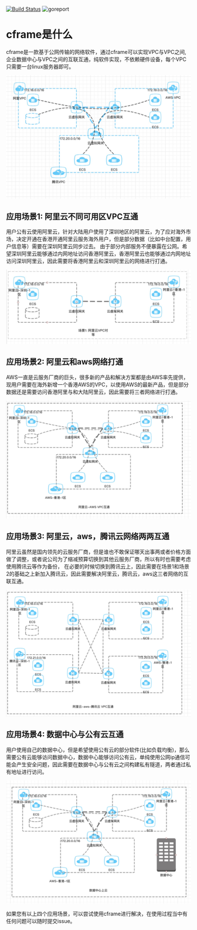 [![Build Status](https://travis-ci.org/ICKelin/cframe.svg?branch=master)](https://travis-ci.org/ICKelin/cframe) ![goreport](https://goreportcard.com/badge/github.com/ICKelin/cframe)

# cframe是什么
cframe是一款基于公网传输的网络软件，通过cframe可以实现VPC与VPC之间,企业数据中心与VPC之间的互联互通，纯软件实现，不依赖硬件设备，每个VPC只需要一台linux服务器即可。

![cframe](doc/images/vpcpeer.jpg)

## 应用场景1: 阿里云不同可用区VPC互通

用户公有云使用阿里云，针对大陆用户使用了深圳地区的阿里云，为了应对海外市场，决定开通在香港开通阿里云服务海外用户，但是部分数据（比如中台配置，用户信息等）需要在深圳阿里云同步过去。
由于部分内部服务不便暴露在公网。希望深圳阿里云能够通过内网地址访问香港阿里云，香港阿里云也能够通过内网地址访问深圳阿里云，因此需要将香港阿里云和深圳阿里云的网络进行打通。

![ali-ali](doc/images/ali-ali.jpg)

## 应用场景2: 阿里云和aws网络打通
AWS一直是云服务厂商的巨头，很多新的产品和解决方案都是由AWS率先提供，现用户需要在海外新增一个香港AWS的VPC，以使用AWS的最新产品，但是部分数据还是需要访问香港阿里与和大陆阿里云，因此需要将三者网络进行打通。

![ali-aws](doc/images/ali-aws.jpg)

## 应用场景3: 阿里云，aws，腾讯云网络两两互通
阿里云虽然是国内领先的云服务厂商，但是谁也不敢保证哪天出事两或者价格方面做了调整，或者说公司为了缩减预算切换到其他云服务厂商，所以有时也需要考虑使用腾讯云等作为备份，
在必要的时候切换到腾讯云上，因此需要在场景1和场景2的基础之上新加入腾讯云，因此需要解决阿里云，腾讯云，aws这三者网络的互联互通。

![ali-aws-tc](doc/images/ali-aws-tc.jpg)

## 应用场景4: 数据中心与公有云互通

用户使用自己的数据中心，但是希望使用公有云的部分软件(比如负载均衡)，那么需要公有云能够访问数据中心，数据中心能够访问公有云，单纯使用公网ip通信可能会产生安全问题，因此需要在数据中心与公有云之间构建私有隧道，两者通过私有地址进行访问。

![dci](doc/images/dci.jpg)

如果您有以上四个应用场景，可以尝试使用cframe进行解决，在使用过程当中有任何问题可以随时提交issue。
